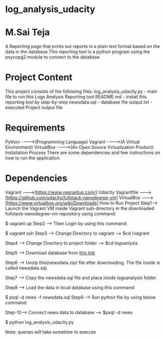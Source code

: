 
# log_analysis_udacity
# M.Sai Teja
A Reporting page that prints out reports in a plain text format based on the data in the database.This reporting tool is a python program using the psycopg2 module to connect to the database

# Project Content
This project consists of the following files:
log_analysis_udacity.py - main file to run this Logs Analysis Reporting tool
README.md - install this reporting tool by step-by-step
newsdata.sql - database file
output.txt - executed Project output file

# Requirements
Python ---->(Programming Language)
Vagrant ---->(A Virtual Environment)
VirtualBox ---->(An Open Source Virtualization Product)
Installation Process
There are some dependencies and few instructions on how to run the application.

# Dependencies
Vagrant --->[https://www.vagrantup.com/]
Udacity Vagrantfile --->[https://github.com/udacity/fullstack-nanodegree-vm]
VirtualBox --->[https://www.virtualbox.org/wiki/Downloads]
How to Run Project
Step1--> Launch the Vagrant VM inside Vagrant sub-directory in the downloaded fullstack-nanodegree-vm repository using command:

  $ vagrant up
Step2 --> Then Login by using this command:

  $ vagrant ssh
Step3 --> Change Directory to vagrant --> $cd /vagrant

Step4 --> Change Directory to project folder --> $cd logsanlysis

Step5 --> Download database from [this link](https://d17h27t6h515a5.cloudfront.net/topher/2016/August/57b5f748_newsdata/newsdata.zip)

Step6 --> Unzip this(newsdata.zip) file after downloading. The file inside is called newsdata.sql.

Step7 --> Copy the newsdata.sql file and place inside logsanalysis folder.

Step8 --> Load the data in local database using this command:

  $ psql -d news -f newsdata.sql
Step9 --> Run python file by using below command:

Step-10--> Connect news data to database --> $psql -d news

  $ python log_analysis_udacity.py

Note: queries will take sometime to execute
